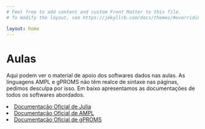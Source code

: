 ```yaml
---
# Feel free to add content and custom Front Matter to this file.
# To modify the layout, see https://jekyllrb.com/docs/themes/#overriding-theme-defaults

layout: home
---
```


# Aulas

Aqui podem ver o material de apoio dos softwares dados nas aulas. As linguagens AMPL e gPROMS não têm realce de sintaxe nas páginas, pedimos desculpa por isso. Em baixo apresentamos as documentações de todos os softwares abordados.


<li><a href="https://docs.julialang.org/en/v0.6.4/">Documentação Oficial de Julia</a></li>
<li><a href="https://github.com/tpdsantos/SOP/tree/master/AMPL/docs">Documentação Oficial de AMPL</a></li>
<li><a href="">Documentação Oficial de gPROMS</a></li>
